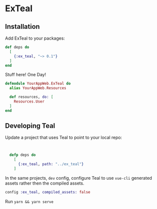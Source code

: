 # ExTeal

## Installation

Add ExTeal to your packages:

```elixir
def deps do
  [
    {:ex_teal, "~> 0.1"}
  ]
end
```

Stuff here! One Day!

```elixir
defmodule YourAppWeb.ExTeal do
  alias YourAppWeb.Resources

  def resources, do: [
    Resources.User
  ]
end
```

## Developing Teal

Update a project that uses Teal to point to your local repo:

```elixir


  defp deps do
    [
      {:ex_teal, path: "../ex_teal"}
    ]
```

In the same projects, `dev` config, configure Teal to use `vue-cli` generated
assets rather then the compiled assets.

```elixir
config :ex_teal, compiled_assets: false
```

Run `yarn && yarn serve`
